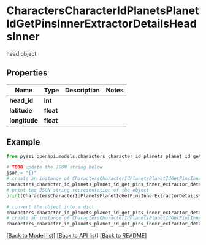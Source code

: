 # CharactersCharacterIdPlanetsPlanetIdGetPinsInnerExtractorDetailsHeadsInner

head object

## Properties

Name | Type | Description | Notes
------------ | ------------- | ------------- | -------------
**head_id** | **int** |  | 
**latitude** | **float** |  | 
**longitude** | **float** |  | 

## Example

```python
from pyesi_openapi.models.characters_character_id_planets_planet_id_get_pins_inner_extractor_details_heads_inner import CharactersCharacterIdPlanetsPlanetIdGetPinsInnerExtractorDetailsHeadsInner

# TODO update the JSON string below
json = "{}"
# create an instance of CharactersCharacterIdPlanetsPlanetIdGetPinsInnerExtractorDetailsHeadsInner from a JSON string
characters_character_id_planets_planet_id_get_pins_inner_extractor_details_heads_inner_instance = CharactersCharacterIdPlanetsPlanetIdGetPinsInnerExtractorDetailsHeadsInner.from_json(json)
# print the JSON string representation of the object
print(CharactersCharacterIdPlanetsPlanetIdGetPinsInnerExtractorDetailsHeadsInner.to_json())

# convert the object into a dict
characters_character_id_planets_planet_id_get_pins_inner_extractor_details_heads_inner_dict = characters_character_id_planets_planet_id_get_pins_inner_extractor_details_heads_inner_instance.to_dict()
# create an instance of CharactersCharacterIdPlanetsPlanetIdGetPinsInnerExtractorDetailsHeadsInner from a dict
characters_character_id_planets_planet_id_get_pins_inner_extractor_details_heads_inner_from_dict = CharactersCharacterIdPlanetsPlanetIdGetPinsInnerExtractorDetailsHeadsInner.from_dict(characters_character_id_planets_planet_id_get_pins_inner_extractor_details_heads_inner_dict)
```
[[Back to Model list]](../README.md#documentation-for-models) [[Back to API list]](../README.md#documentation-for-api-endpoints) [[Back to README]](../README.md)



